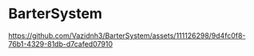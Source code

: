 # BarterSystem


https://github.com/Vazidnh3/BarterSystem/assets/111126298/9d4fc0f8-76b1-4329-81db-d7cafed07910

